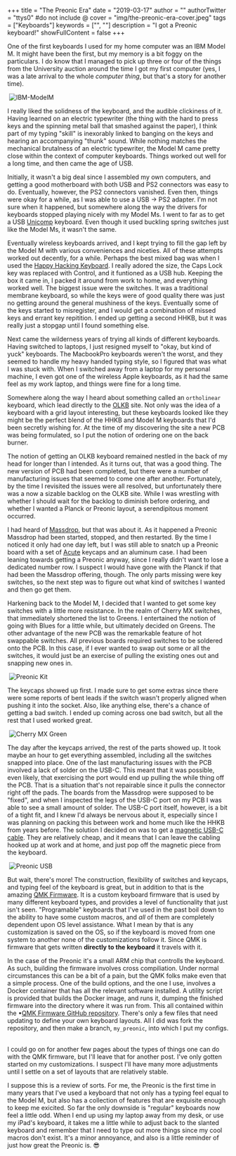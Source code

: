+++
title = "The Preonic Era"
date = "2019-03-17"
author = ""
authorTwitter = "ttys0" #do not include @
cover = "img/the-preonic-era-cover.jpeg"
tags = ["Keyboards"]
keywords = ["", ""]
description = "I got a Preonic keyboard!"
showFullContent = false
+++


One of the first keyboards I used for my home computer was an IBM Model M. It might have been the first, but my memory is a bit foggy on the particulars. I do know that I managed to pick up three or four of the things from the University auction around the time I got my first computer (yes, I was a late arrival to the whole *computer thing*, but that's a story for another time).

​
![IBM-ModelM](/img/ibm-modelm.png)


​I really liked the solidness of the keyboard, and the audible clickiness of it. Having learned on an electric typewriter (the thing with the hard to press keys and the spinning metal ball that smashed against the paper), I think part of my typing "skill" is inexorably linked to banging on the keys and hearing an accompanying "thunk" sound. While nothing matches the mechanical brutalness of an electric typewriter, the Model M came pretty close within the context of computer keyboards. Things worked out well for a long time, and then came the age of USB.
​

Initially, it wasn't a big deal since I assembled my own computers, and getting a good motherboard with both USB and PS2 connectors was easy to do. Eventually, however, the PS2 connectors vanished. Even then, things were okay for a while, as I was able to use a USB -> PS2 adapter. I'm not sure when it happened, but somewhere along the way the drivers for keyboards stopped playing nicely with my Model Ms. I went to far as to get a USB [Unicomp](https://pckeyboard.com) keyboard. Even though it used buckling spring switches just like the Model Ms, it wasn't the same.
​

Eventually wireless keyboards arrived, and I kept trying to fill the gap left by the Model M with various conveniences and niceties. All of these attempts worked out decently, for a while. Perhaps the best mixed bag was when I used the [Happy Hacking Keyboard](https://www.pfu.fujitsu.com/en/products/hhkb.html). I really adored the size, the Caps Lock key was replaced with Control, and it funtioned as a USB hub. Keeping the box it came in, I packed it around from work to home, and everything worked well. The biggest issue were the switches. It was a traditional membrane keyboard, so while the keys were of good quality there was just no getting around the general mushiness of the keys. Eventually some of the keys started to misregister, and I would get a combination of missed keys and errant key repitition. I ended up getting a second HHKB, but it was really just a stopgap until I found something else.


​Next came the wilderness years of trying all kinds of different keyboards. Having switched to laptops, I just resigned myself to "okay, but kind of yuck" keyboards. The MacbookPro keyboards weren't the worst, and they seemed to handle my heavy handed typing style, so I figured that was what I was stuck with. When I switched away from a laptop for my personal machine, I even got one of the wireless Apple keyboards, as it had the same feel as my work laptop, and things were fine for a long time.


​Somewhere along the way I heard about something called an `ortholinear` keyboard, which lead directly to the [OLKB](https://olkb.com) site. Not only was the idea of a keyboard with a grid layout interesting, but these keyboards looked like they might be the perfect blend of the HHKB and Model M keyboards that I'd been secretly wishing for. At the time of my discovering the site a new PCB was being formulated, so I put the notion of ordering one on the back burner.
​

The notion of getting an OLKB keyboard remained nestled in the back of my head for longer than I intended. As it turns out, that was a good thing. The new version of PCB had been completed, but there were a number of manufacturing issues that seemed to come one after another. Fortunately, by the time I revisited the issues were all resolved, but unfortunately there was a now a sizable backlog on the OLKB site. While I was wrestling with whether I should wait for the backlog to diminish before ordering, and whether I wanted a Planck or Preonic layout, a serendipitous moment occurred.


​I had heard of [Massdrop](https://massdrop.com), but that was about it. As it happened a Preonic Massdrop had been started, stopped, and then restarted. By the time I noticed it only had one day left, but I was still able to snatch up a Preonic board with a set of [Acute](https://olkb.com/acute) keycaps and an aluminum case. I had been leaning towards getting a Preonic anyway, since I really didn't want to lose a dedicated number row. I suspect I would have gone with the Planck if that had been the Massdrop offering, though. The only parts missing were key switches, so the next step was to figure out what kind of switches I wanted and then go get them.
​

Harkening back to the Model M, I decided that I wanted to get some key switches with a little more resistance. In the realm of Cherry MX switches, that immediately shortened the list to Greens. I entertained the notion of going with Blues for a little while, but ultimately decided on Greens. The other advantage of the new PCB was the remarkable feature of hot swappable switches. All previous boards required switches to be soldered onto the PCB. In this case, if I ever wanted to swap out some or all the switches, it would just be an exercise of pulling the existing ones out and snapping new ones in.

​
![Preonic Kit](/img/preonic-kit.jpeg)


​The keycaps showed up first. I made sure to get some extras since there were some reports of bent leads if the switch wasn't properly aligned when pushing it into the socket. Also, like anything else, there's a chance of getting a bad switch. I ended up coming across one bad switch, but all the rest that I used worked great.

​
![Cherry MX Green](/img/cherrymx-green.jpeg)
​

The day after the keycaps arrived, the rest of the parts showed up. It took maybe an hour to get everything assembled, including all the switches snapped into place. One of the last manufacturing issues with the PCB involved a lack of solder on the USB-C. This meant that it was possible, even likely, that exercising the port would end up pulling the while thing off the PCB. That is a situation that's not repairable since it pulls the connector right off the pads. The boards from the Massdrop were supposed to be "fixed", and when I inspected the legs of the USB-C port on my PCB I was able to see a small amount of solder. The USB-C port itself, however, is a bit of a tight fit, and I knew I'd always be nervous about it, especially since I was planning on packing this between work and home much like the HHKB from years before. The solution I decided on was to get a [magnetic USB-C cable](https://amzn.to/2FjRsA6). They are relatively cheap, and it means that I can leave the cabling hooked up at work and at home, and just pop off the magnetic piece from the keyboard.

​
![Preonic USB](/img/preonic-usbc.jpeg)
​

But wait, there's more! The construction, flexibility of switches and keycaps, and typing feel of the keyboard is great, but in addition to that is the amazing [QMK Firmware](https://qmk.fm). It is a custom keyboard firmware that is used by many different keyboard types, and provides a level of functionality that just isn't seen. "Programable" keyboards that I've used in the past boil down to the ability to have some custom macros, and *all* of them are completely dependent upon OS level assistance. What I mean by that is any customization is saved on the OS, so if the keyboard is moved from one system to another none of the customizations follow it. Since QMK is firmware that gets written **directly to the keyboard** it travels with it.


​In the case of the Preonic it's a small ARM chip that controlls the keyboard. As such, building the firmware involves cross compiliation. Under normal circumstances this can be a bit of a pain, but the QMK folks make even that a simple process. One of the build options, and the one I use, involves a Docker container that has all the relevant software installed. A utility script is provided that builds the Docker image, and runs it, dumping the finished firmware into the directory where it was run from. This all contained within the •[QMK Firmware GitHub repository](https://github.com/ttyS0/qmk_firmware/tree/my_preonic). There's only a few files that need updating to define your own keyboard layouts. All I did was fork the repository, and then make a branch, `my_preonic`, into which I put my configs.
​

I could go on for another few pages about the types of things one can do with the QMK firmware, but I'll leave that for another post. I've only gotten started on my customizations. I suspect I'll have many more adjustments until I settle on a set of layouts that are relatively stable.
​

I suppose this is a review of sorts. For me, the Preonic is the first time in many years that I've used a keyboard that not only has a typing feel equal to the Model M, but also has a collection of features that are exquisite enough to keep me exicited. So far the only downside is "regular" keyboards now feel a little odd. When I end up using my laptop away from my desk, or use my iPad's keyboard, it takes me a little while to adjust back to the slanted keyboard and remember that I need to type out more things since my cool macros don't exist. It's a minor annoyance, and also is a little reminder of just how great the Preonic is. 😎
​
